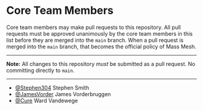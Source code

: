 # Core Team Members

Core team members may make pull requests to this repository. All pull requests must be approved unanimously by the core team members in this list before they are merged into the `main` branch. When a pull request is merged into the `main` branch, that becomes the official policy of Mass Mesh.

---

**Note:** All changes to this repository *must* be submitted as a pull request. No committing directly to `main`.

---

* [@Stephen304](https://github.com/stephen304/) Stephen Smith
* [@JamesVorder](https://github.com/jamesvorder/) James Vorderbruggen
* [@Cure](https://github.com/cure/) Ward Vandewege
